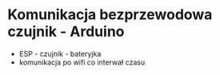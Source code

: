 # Komunikacja bezprzewodowa czujnik - Arduino

* ESP - czujnik - bateryjka
* komunikacja po wifi co interwał czasu

